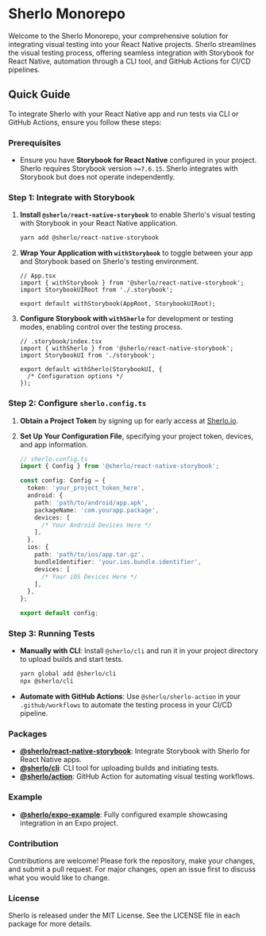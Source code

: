 # Sherlo Monorepo

Welcome to the Sherlo Monorepo, your comprehensive solution for integrating visual testing into your React Native projects. Sherlo streamlines the visual testing process, offering seamless integration with Storybook for React Native, automation through a CLI tool, and GitHub Actions for CI/CD pipelines.

## Quick Guide

To integrate Sherlo with your React Native app and run tests via CLI or GitHub Actions, ensure you follow these steps:

### Prerequisites

- Ensure you have **Storybook for React Native** configured in your project. Sherlo requires Storybook version `>=7.6.15`. Sherlo integrates with Storybook but does not operate independently.

### Step 1: Integrate with Storybook

1. **Install `@sherlo/react-native-storybook`** to enable Sherlo's visual testing with Storybook in your React Native application.

   ```bash
   yarn add @sherlo/react-native-storybook
   ```

2. **Wrap Your Application with `withStorybook`** to toggle between your app and Storybook based on Sherlo's testing environment.

   ```tsx
   // App.tsx
   import { withStorybook } from '@sherlo/react-native-storybook';
   import StorybookUIRoot from './.storybook';

   export default withStorybook(AppRoot, StorybookUIRoot);
   ```

3. **Configure Storybook with `withSherlo`** for development or testing modes, enabling control over the testing process.

   ```tsx
   // .storybook/index.tsx
   import { withSherlo } from '@sherlo/react-native-storybook';
   import StorybookUI from './storybook';

   export default withSherlo(StorybookUI, {
     /* Configuration options */
   });
   ```

### Step 2: Configure `sherlo.config.ts`

1. **Obtain a Project Token** by signing up for early access at [Sherlo.io](https://sherlo.io).

2. **Set Up Your Configuration File**, specifying your project token, devices, and app information.

   ```typescript
   // sherlo.config.ts
   import { Config } from '@sherlo/react-native-storybook';

   const config: Config = {
     token: 'your_project_token_here',
     android: {
       path: 'path/to/android/app.apk',
       packageName: 'com.yourapp.package',
       devices: [
         /* Your Android Devices Here */
       ],
     },
     ios: {
       path: 'path/to/ios/app.tar.gz',
       bundleIdentifier: 'your.ios.bundle.identifier',
       devices: [
         /* Your iOS Devices Here */
       ],
     },
   };

   export default config;
   ```

### Step 3: Running Tests

- **Manually with CLI**: Install `@sherlo/cli` and run it in your project directory to upload builds and start tests.

  ```bash
  yarn global add @sherlo/cli
  npx @sherlo/cli
  ```

- **Automate with GitHub Actions**: Use `@sherlo/sherlo-action` in your `.github/workflows` to automate the testing process in your CI/CD pipeline.

### Packages

- **[@sherlo/react-native-storybook](packages/react-native-storybook/README.md)**: Integrate Storybook with Sherlo for React Native apps.
- **[@sherlo/cli](packages/cli/README.md)**: CLI tool for uploading builds and initiating tests.
- **[@sherlo/action](packages/cli/README.md)**: GitHub Action for automating visual testing workflows.

### Example

- **[@sherlo/expo-example](example/expo-example/README.md)**: Fully configured example showcasing integration in an Expo project.

### Contribution

Contributions are welcome! Please fork the repository, make your changes, and submit a pull request. For major changes, open an issue first to discuss what you would like to change.

### License

Sherlo is released under the MIT License. See the LICENSE file in each package for more details.
